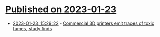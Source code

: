 # [Published on 2023-01-23](index.md)

* [2023-01-23, 15:29:22](https://news.ycombinator.com/item?id=34489945) - [Commercial 3D printers emit traces of toxic fumes, study finds](https://eandt.theiet.org/content/articles/2019/10/commercial-3d-printers-emit-traces-of-toxic-fumes-study-finds/)
